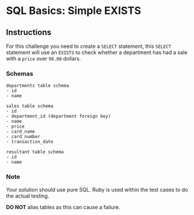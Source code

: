 # SQL Basics: Simple EXISTS


## Instructions

For this challenge you need to create a `SELECT` statement, this `SELECT` 
statement will use an `EXISTS` to check whether a department has had a sale 
with a `price` over `98.00` dollars.


### Schemas

```
departments table schema
- id
- name

sales table schema
- id
- department_id (department foreign key)
- name
- price
- card_name
- card_number
- transaction_date

resultant table schema
- id
- name
```


### Note

Your solution should use pure SQL. Ruby is used within the test cases to do the 
actual testing.

**DO NOT** alias tables as this can cause a failure.